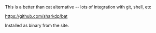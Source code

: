 This is a better than cat alternative -- lots of integration with git, shell, etc

https://github.com/sharkdp/bat


Installed as binary from the site.
